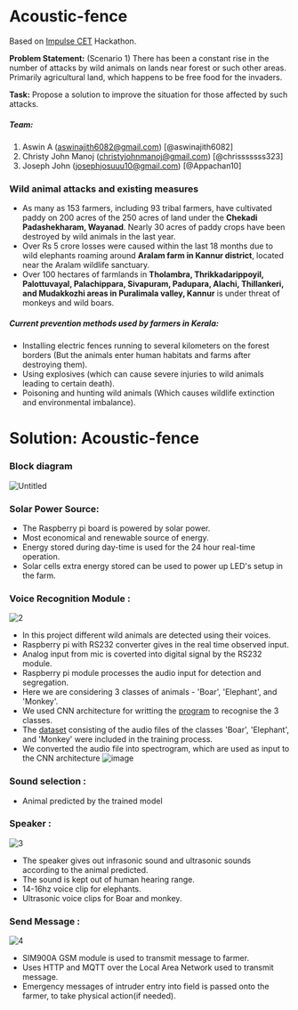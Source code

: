 # Acoustic-fence

Based on [Impulse CET](https://pages.github.com/) Hackathon.

**Problem Statement:** (Scenario 1) There has been a constant rise in the number of attacks by wild animals on lands near forest or such other areas. Primarily agricultural land, which happens to be free food for the invaders.

**Task:** Propose a solution to improve the situation for those affected by such attacks.

##### Team:
1. Aswin A (aswinajith6082@gmail.com) [@aswinajith6082]
2. Christy John Manoj (christyjohnmanoj@gmail.com) [@chrisssssss323]
3. Joseph John (josephjosuuu10@gmail.com) [@Appachan10]

### Wild animal attacks and existing measures

- As many as 153 farmers, including 93 tribal farmers, have cultivated paddy on 200 acres of the 250 acres of land under the **Chekadi Padashekharam, Wayanad**. Nearly 30 acres of paddy crops have been destroyed by wild animals in the last year.
- Over Rs 5 crore losses were caused within the last 18 months due to wild elephants roaming around **Aralam farm in Kannur district**, located near the Aralam wildlife sanctuary.
- Over 100 hectares of farmlands in **Tholambra, Thrikkadarippoyil, Palottuvayal, Palachippara, Sivapuram, Padupara, Alachi, Thillankeri, and Mudakkozhi areas in Puralimala valley, Kannur** is under threat of monkeys and wild boars.

##### Current prevention methods used by farmers in Kerala:

- Installing electric fences running to several kilometers on the forest borders (But the animals enter human habitats and farms after destroying them).
- Using explosives (which can cause severe injuries to wild animals leading to certain death).
- Poisoning and hunting wild animals (Which causes wildlife extinction and environmental imbalance).

# Solution: Acoustic-fence

### Block diagram

![Untitled](https://user-images.githubusercontent.com/49588749/120081445-5ddbf880-c0db-11eb-9a61-015e2a3766e0.png)





### Solar Power Source:

- The Raspberry pi board is powered by solar power.
- Most economical and renewable source of energy.
- Energy stored during day-time is used for the 24 hour real-time operation.
- Solar cells extra energy stored can be used to power up LED's setup in the farm.


### Voice Recognition Module :

![2](https://user-images.githubusercontent.com/62739750/120079935-00907900-c0d4-11eb-8db2-44849950018c.jpeg)

- In this project different wild animals are detected using their voices.
- Raspberry pi with RS232 converter gives in the real time observed input.
- Analog input from mic is coverted into digital signal by the RS232 module.
- Raspberry pi module processes the audio input for detection and segregation.
- Here we are considering 3 classes of animals - 'Boar', 'Elephant', and 'Monkey'.
- We used CNN architecture for writting the [program](https://github.com/Appachan10/Acoustic-fence/blob/main/Animal_voice_recognition.ipynb) to recognise the 3 classes.
- The [dataset](https://github.com/Appachan10/Acoustic-fence/tree/main/Wild%20animal%20sounds) consisting of the audio files of the classes 'Boar', 'Elephant', and 'Monkey' were included in the training process.
- We converted the audio file into spectrogram, which are used as input to the CNN architecture 
![image](https://user-images.githubusercontent.com/49588749/120082250-7c43f300-c0df-11eb-9b8b-a681e30eb3ae.png)


### Sound selection :

- Animal predicted by the trained model

### Speaker :

![3](https://user-images.githubusercontent.com/62739750/120079943-0ede9500-c0d4-11eb-8149-e290fe232f53.jpg)

- The speaker gives out infrasonic sound and ultrasonic sounds according to the animal predicted.
- The sound is kept out of human hearing range.
- 14-16hz voice clip for elephants.
- Ultrasonic voice clips for Boar and monkey.

### Send Message :

![4](https://user-images.githubusercontent.com/62739750/120079955-19009380-c0d4-11eb-92bb-9967a52d4551.jpeg)

- SIM900A GSM module is used to transmit message to farmer.
- Uses HTTP and MQTT over the Local Area Network used to transmit message.
- Emergency messages of intruder entry into field is passed onto the farmer, to take physical action(if needed).
